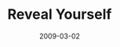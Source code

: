 ---
layout: music 
title: "Reveal Yourself"
date: 2009-03-02 
description: "Music from the RESET series."
audio: "http://s3.amazonaws.com/crossroadsaudiomessages/Reveal-Yourself.mp3"
audio-duration: "03:59"
src: "http://s3.amazonaws.com/crossroads-media/images/legacy/content/DefaultVideoImage.jpg"
---